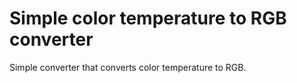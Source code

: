 # Simple color temperature to RGB converter
Simple converter that converts color temperature to RGB.
